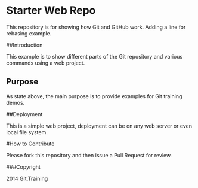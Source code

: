 # Starter Web Repo

This repository is for showing how Git and GitHub work.
Adding a line for rebasing example.

##Introduction

This example is to show different parts of the Git repository and various commands using a web project.

## Purpose

As state above, the main purpose is to provide examples for Git training demos.

##Deployment

This is a simple web project, deployment can be on any web server or even local file system.


#How to Contribute

Please fork this repository and then issue a Pull Request for review.

###Copyright

2014 Git.Training